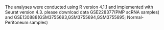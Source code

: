 The analyses were conducted using R version 4.1.1 and implemented with Seurat version 4.3.
please download data GSE228377(PMP scRNA samples) and GSE130888(GSM3755693,GSM3755694,GSM3755695; Normal-Peritoneum samples)
